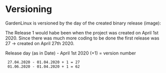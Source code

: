 # Versioning
GardenLinux is versioned by the day of the created binary release (image):

The Release 1 would habe been when the project was created on April 1st 2020. Since there was much more coding to be done the first release was 27 -> created on April 27th 2020.

Release day (as in Date) - April 1st 2020 (+1) = version number

     27.04.2020 - 01.04.2020 + 1 = 27
     01.06.2020 - 01.04.2020 + 1 = 62
